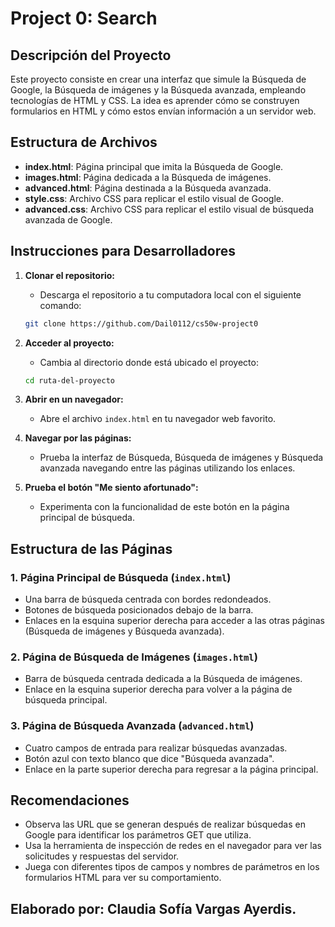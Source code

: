 # Project 0: Search

## Descripción del Proyecto

Este proyecto consiste en crear una interfaz que simule la Búsqueda de Google, la Búsqueda de imágenes y la Búsqueda avanzada, empleando tecnologías de HTML y CSS. La idea es aprender cómo se construyen formularios en HTML y cómo estos envían información a un servidor web.

## Estructura de Archivos

- **index.html**: Página principal que imita la Búsqueda de Google.
- **images.html**: Página dedicada a la Búsqueda de imágenes.
- **advanced.html**: Página destinada a la Búsqueda avanzada.
- **style.css**: Archivo CSS para replicar el estilo visual de Google.
- **advanced.css**: Archivo CSS para replicar el estilo visual de búsqueda avanzada de Google.

## Instrucciones para Desarrolladores

1. **Clonar el repositorio:**
   - Descarga el repositorio a tu computadora local con el siguiente comando:

   ```bash
   git clone https://github.com/Dail0112/cs50w-project0
   ```

2. **Acceder al proyecto:**
   - Cambia al directorio donde está ubicado el proyecto:

   ```bash
   cd ruta-del-proyecto
   ```

3. **Abrir en un navegador:**
   - Abre el archivo `index.html` en tu navegador web favorito.

4. **Navegar por las páginas:**
   - Prueba la interfaz de Búsqueda, Búsqueda de imágenes y Búsqueda avanzada navegando entre las páginas utilizando los enlaces.

5. **Prueba el botón "Me siento afortunado":**
   - Experimenta con la funcionalidad de este botón en la página principal de búsqueda.

## Estructura de las Páginas

### 1. Página Principal de Búsqueda (`index.html`)

- Una barra de búsqueda centrada con bordes redondeados.
- Botones de búsqueda posicionados debajo de la barra.
- Enlaces en la esquina superior derecha para acceder a las otras páginas (Búsqueda de imágenes y Búsqueda avanzada).

### 2. Página de Búsqueda de Imágenes (`images.html`)

- Barra de búsqueda centrada dedicada a la Búsqueda de imágenes.
- Enlace en la esquina superior derecha para volver a la página de búsqueda principal.

### 3. Página de Búsqueda Avanzada (`advanced.html`)

- Cuatro campos de entrada para realizar búsquedas avanzadas.
- Botón azul con texto blanco que dice "Búsqueda avanzada".
- Enlace en la parte superior derecha para regresar a la página principal.

## Recomendaciones

- Observa las URL que se generan después de realizar búsquedas en Google para identificar los parámetros GET que utiliza.
- Usa la herramienta de inspección de redes en el navegador para ver las solicitudes y respuestas del servidor.
- Juega con diferentes tipos de campos y nombres de parámetros en los formularios HTML para ver su comportamiento.

## Elaborado por: Claudia Sofía Vargas Ayerdis.
